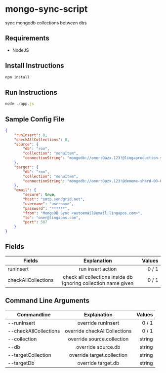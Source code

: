 # mongo-sync-script

sync mongodb collections between dbs

## Requirements

* NodeJS

## Install Instructions

```javascript
npm install
```
## Run Instructions

```javascript
node ./app.js
```

## Sample Config File

```json
{
    "runInsert": 0,
    "checkAllCollections": 0,
    "source": {
        "db": "roo",
        "collection": "menuItem",
        "connectionString": "mongodb://omer:Qazx.123!@lingaproduction-shard-00-00-outu1.mongodb.net:27017,lingaproduction-shard-00-01-outu1.mongodb.net:27017,lingaproduction-shard-00-02-outu1.mongodb.net:27017/{dbName}?ssl=true&replicaSet=LingaProduction-shard-0&authSource=admin&retryWrites=true&w=majority"
    },
    "target": {
        "db": "roo",
        "collection": "menuItem",
        "connectionString": "mongodb://omer:Qazx.123!@deneme-shard-00-00-outu1.mongodb.net:27017,deneme-shard-00-01-outu1.mongodb.net:27017,deneme-shard-00-02-outu1.mongodb.net:27017/{dbName}?ssl=true&replicaSet=deneme-shard-0&authSource=admin&retryWrites=true&w=majority"
    },
    "email": {
        "secure": true,
        "host": "smtp.sendgrid.net",
        "username": "username",
        "password": "******",
        "from": "MongoDB Sync <autoemail@email.lingapos.com>",
        "to": "oner@lingapos.com",
        "port": 587
    }
}
```

## Fields

| Fields        | Explanation           | Values  |
| ------------- |:-------------:| -----:|
| runInsert      | run insert action | 0 / 1 |
| checkAllCollections     | check all collections inside db ignoring collection name given      |   0 / 1 |

## Command Line Arguments

| Commandline         | Explanation           | Values  |
| ------------- |:-------------:| -----:|
| --runInsert      | override runInsert | 0 / 1 |
| --checkAllCollections     | override checkAllCollections      |   0 / 1 |
| --collection     | override source.collection      |  string |
| --db     | override source.db      |  string |
| --targetCollection     | override target.collection      |  string |
| --targetDb     | override target.db      |  string |

